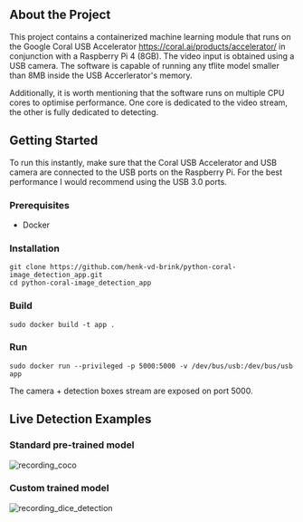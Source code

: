 ## About the Project
This project contains a containerized machine learning module that runs on the Google Coral USB Accelerator https://coral.ai/products/accelerator/ in conjunction with a Raspberry Pi 4 (8GB). The video input is obtained using a USB camera. The software is capable of running any tflite model smaller than 8MB inside the USB Accerlerator's memory.

Additionally, it is worth mentioning that the software runs on multiple CPU cores to optimise performance. One core is dedicated to the video stream, the other is fully dedicated to detecting.

## Getting Started
To run this instantly, make sure that the Coral USB Accelerator and USB camera are connected to the USB ports on the Raspberry Pi. For the best performance I would recommend using the USB 3.0 ports.

### Prerequisites
- Docker

### Installation
```
git clone https://github.com/henk-vd-brink/python-coral-image_detection_app.git
cd python-coral-image_detection_app
```

### Build
```
sudo docker build -t app .
```

### Run
```
sudo docker run --privileged -p 5000:5000 -v /dev/bus/usb:/dev/bus/usb app
```

The camera + detection boxes stream are exposed on port 5000.


## Live Detection Examples
### Standard pre-trained model
![recording_coco](https://user-images.githubusercontent.com/47902049/152767331-1270a1e3-5f93-44d3-a47f-848b07b36020.gif)

### Custom trained model
![recording_dice_detection](https://user-images.githubusercontent.com/47902049/152764991-9d40ceec-d52c-4a86-b1bb-81401a2efaa9.gif)



